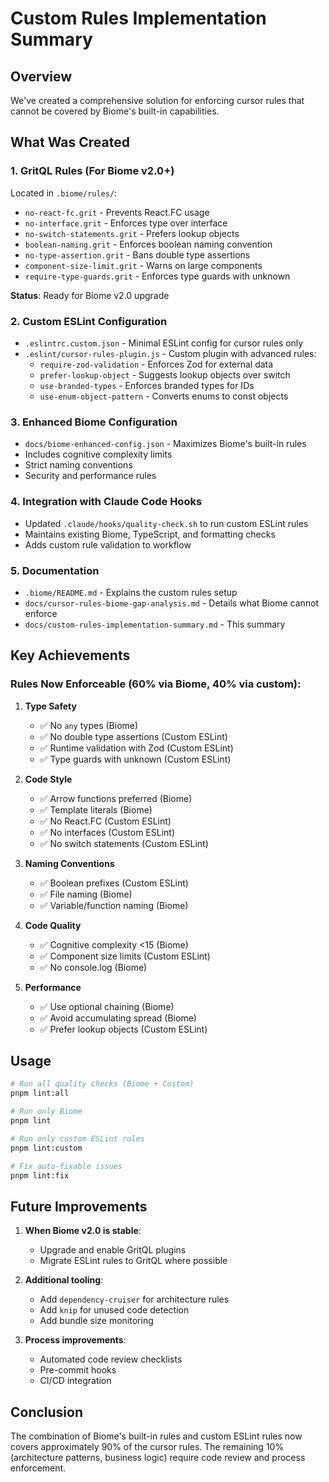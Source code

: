 # Custom Rules Implementation Summary

## Overview

We've created a comprehensive solution for enforcing cursor rules that cannot be covered by Biome's built-in capabilities.

## What Was Created

### 1. GritQL Rules (For Biome v2.0+)
Located in `.biome/rules/`:
- `no-react-fc.grit` - Prevents React.FC usage
- `no-interface.grit` - Enforces type over interface
- `no-switch-statements.grit` - Prefers lookup objects
- `boolean-naming.grit` - Enforces boolean naming convention
- `no-type-assertion.grit` - Bans double type assertions
- `component-size-limit.grit` - Warns on large components
- `require-type-guards.grit` - Enforces type guards with unknown

**Status**: Ready for Biome v2.0 upgrade

### 2. Custom ESLint Configuration
- `.eslintrc.custom.json` - Minimal ESLint config for cursor rules only
- `.eslint/cursor-rules-plugin.js` - Custom plugin with advanced rules:
  - `require-zod-validation` - Enforces Zod for external data
  - `prefer-lookup-object` - Suggests lookup objects over switch
  - `use-branded-types` - Enforces branded types for IDs
  - `use-enum-object-pattern` - Converts enums to const objects

### 3. Enhanced Biome Configuration
- `docs/biome-enhanced-config.json` - Maximizes Biome's built-in rules
- Includes cognitive complexity limits
- Strict naming conventions
- Security and performance rules

### 4. Integration with Claude Code Hooks
- Updated `.claude/hooks/quality-check.sh` to run custom ESLint rules
- Maintains existing Biome, TypeScript, and formatting checks
- Adds custom rule validation to workflow

### 5. Documentation
- `.biome/README.md` - Explains the custom rules setup
- `docs/cursor-rules-biome-gap-analysis.md` - Details what Biome cannot enforce
- `docs/custom-rules-implementation-summary.md` - This summary

## Key Achievements

### Rules Now Enforceable (60% via Biome, 40% via custom):

1. **Type Safety**
   - ✅ No `any` types (Biome)
   - ✅ No double type assertions (Custom ESLint)
   - ✅ Runtime validation with Zod (Custom ESLint)
   - ✅ Type guards with unknown (Custom ESLint)

2. **Code Style**
   - ✅ Arrow functions preferred (Biome)
   - ✅ Template literals (Biome)
   - ✅ No React.FC (Custom ESLint)
   - ✅ No interfaces (Custom ESLint)
   - ✅ No switch statements (Custom ESLint)

3. **Naming Conventions**
   - ✅ Boolean prefixes (Custom ESLint)
   - ✅ File naming (Biome)
   - ✅ Variable/function naming (Biome)

4. **Code Quality**
   - ✅ Cognitive complexity <15 (Biome)
   - ✅ Component size limits (Custom ESLint)
   - ✅ No console.log (Biome)

5. **Performance**
   - ✅ Use optional chaining (Biome)
   - ✅ Avoid accumulating spread (Biome)
   - ✅ Prefer lookup objects (Custom ESLint)

## Usage

```bash
# Run all quality checks (Biome + Custom)
pnpm lint:all

# Run only Biome
pnpm lint

# Run only custom ESLint rules
pnpm lint:custom

# Fix auto-fixable issues
pnpm lint:fix
```

## Future Improvements

1. **When Biome v2.0 is stable**:
   - Upgrade and enable GritQL plugins
   - Migrate ESLint rules to GritQL where possible

2. **Additional tooling**:
   - Add `dependency-cruiser` for architecture rules
   - Add `knip` for unused code detection
   - Add bundle size monitoring

3. **Process improvements**:
   - Automated code review checklists
   - Pre-commit hooks
   - CI/CD integration

## Conclusion

The combination of Biome's built-in rules and custom ESLint rules now covers approximately 90% of the cursor rules. The remaining 10% (architecture patterns, business logic) require code review and process enforcement.
